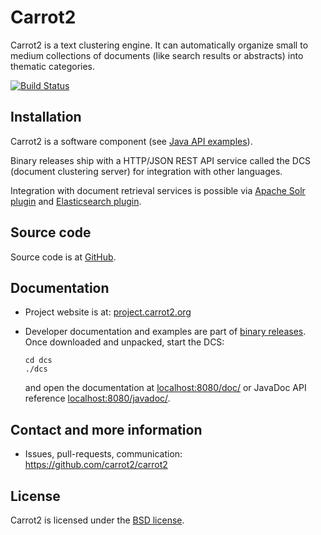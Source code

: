 Carrot2
=======

Carrot2 is a text clustering engine. It can automatically organize small to medium
collections of documents (like search results or abstracts) into thematic categories.

[![Build Status](https://travis-ci.org/carrot2/carrot2.svg?branch=master)](https://travis-ci.org/carrot2/carrot2)


Installation
------------

Carrot2 is a software component (see [Java API examples](core-examples)).

Binary releases ship with a HTTP/JSON REST API service called the DCS 
(document clustering server) for integration with other languages.

Integration with document retrieval services is possible
via [Apache Solr plugin](https://lucene.apache.org/solr/guide/result-clustering.html) 
and [Elasticsearch plugin](https://github.com/carrot2/elasticsearch-carrot2).

Source code
-----------

Source code is at [GitHub](https://github.com/carrot2/carrot2). 

Documentation
-------------

* Project website is at:
  [project.carrot2.org](https://project.carrot2.org)

* Developer documentation and examples are part of
  [binary releases](https://github.com/carrot2/carrot2/releases).
  Once downloaded and unpacked, start the DCS:

  ```shell script
  cd dcs
  ./dcs
  ```

  and open the documentation at [localhost:8080/doc/](http://localhost:8080/doc/) or
  JavaDoc API reference [localhost:8080/javadoc/](http://localhost:8080/javadoc/).

Contact and more information
----------------------------

* Issues, pull-requests, communication:  
  https://github.com/carrot2/carrot2

License
-------

Carrot2 is licensed under the [BSD license](carrot2.LICENSE). 
